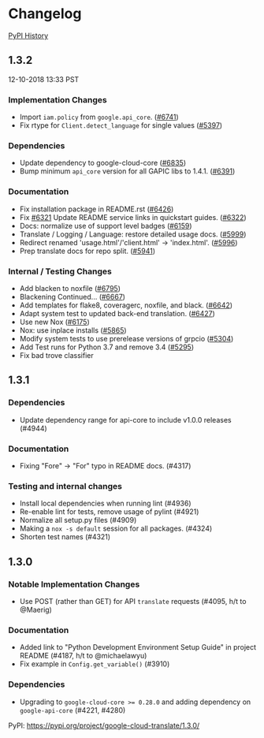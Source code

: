# Changelog

[PyPI History][1]

[1]: https://pypi.org/project/google-cloud-translate/#history

## 1.3.2

12-10-2018 13:33 PST


### Implementation Changes
- Import `iam.policy` from `google.api_core`. ([#6741](https://github.com/googleapis/google-cloud-python/pull/6741))
- Fix rtype for `Client.detect_language` for single values ([#5397](https://github.com/googleapis/google-cloud-python/pull/5397))

### Dependencies
- Update dependency to google-cloud-core ([#6835](https://github.com/googleapis/google-cloud-python/pull/6835))
- Bump minimum `api_core` version for all GAPIC libs to 1.4.1. ([#6391](https://github.com/googleapis/google-cloud-python/pull/6391))

### Documentation
- Fix installation package in README.rst ([#6426](https://github.com/googleapis/google-cloud-python/pull/6426))
- Fix [#6321](https://github.com/googleapis/google-cloud-python/pull/6321) Update README service links in quickstart guides. ([#6322](https://github.com/googleapis/google-cloud-python/pull/6322))
- Docs: normalize use of support level badges ([#6159](https://github.com/googleapis/google-cloud-python/pull/6159))
- Translate / Logging / Language: restore detailed usage docs. ([#5999](https://github.com/googleapis/google-cloud-python/pull/5999))
- Redirect renamed 'usage.html'/'client.html' -> 'index.html'. ([#5996](https://github.com/googleapis/google-cloud-python/pull/5996))
- Prep translate docs for repo split. ([#5941](https://github.com/googleapis/google-cloud-python/pull/5941))

### Internal / Testing Changes
- Add blacken to noxfile ([#6795](https://github.com/googleapis/google-cloud-python/pull/6795))
- Blackening Continued... ([#6667](https://github.com/googleapis/google-cloud-python/pull/6667))
- Add templates for flake8, coveragerc, noxfile, and black. ([#6642](https://github.com/googleapis/google-cloud-python/pull/6642))
- Adapt system test to updated back-end translation. ([#6427](https://github.com/googleapis/google-cloud-python/pull/6427))
- Use new Nox ([#6175](https://github.com/googleapis/google-cloud-python/pull/6175))
- Nox: use inplace installs ([#5865](https://github.com/googleapis/google-cloud-python/pull/5865))
- Modify system tests to use prerelease versions of grpcio ([#5304](https://github.com/googleapis/google-cloud-python/pull/5304))
- Add Test runs for Python 3.7 and remove 3.4 ([#5295](https://github.com/googleapis/google-cloud-python/pull/5295))
- Fix bad trove classifier

## 1.3.1

### Dependencies

- Update dependency range for api-core to include v1.0.0 releases (#4944)

### Documentation

- Fixing "Fore" -> "For" typo in README docs. (#4317)

### Testing and internal changes

- Install local dependencies when running lint (#4936)
- Re-enable lint for tests, remove usage of pylint (#4921)
- Normalize all setup.py files (#4909)
- Making a `nox -s default` session for all packages. (#4324)
- Shorten test names (#4321)

## 1.3.0

### Notable Implementation Changes

- Use POST (rather than GET) for API `translate` requests (#4095,
  h/t to @Maerig)

### Documentation

- Added link to "Python Development Environment Setup Guide" in
  project README (#4187, h/t to @michaelawyu)
- Fix example in `Config.get_variable()` (#3910)

### Dependencies

- Upgrading to `google-cloud-core >= 0.28.0` and adding dependency
  on `google-api-core` (#4221, #4280)

PyPI: https://pypi.org/project/google-cloud-translate/1.3.0/
